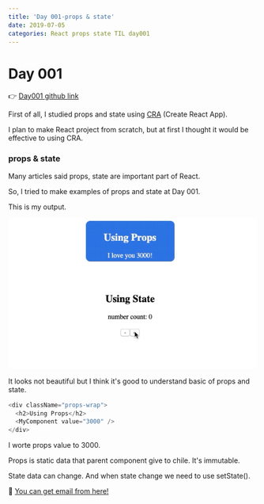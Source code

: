 ```yaml
---
title: 'Day 001-props & state'
date: 2019-07-05
categories: React props state TIL day001
---
```


# Day 001

👉 [Day001 github link](https://github.com/oneybee/100days-of-react/tree/master/day001-props-state-basic)

First of all, I studied props and state using [CRA](https://github.com/facebook/create-react-app) (Create React App).

I plan to make React project from scratch, but at first I thought it would be effective to using CRA.

### props & state

Many articles said props, state are important part of React.

So, I tried to make examples of props and state at Day 001.

This is my output.

![](/assets/day001.gif)

It looks not beautiful but I think it's good to understand basic of props and state.

```javascript
<div className="props-wrap">
  <h2>Using Props</h2>
  <MyComponent value="3000" />
</div>
```

I worte props value to 3000.

Props is static data that parent component give to chile. It's immutable.

State data can change. And when state change we need to use setState().

📮 [You can get email from here!](http://eepurl.com/gwNffb)
